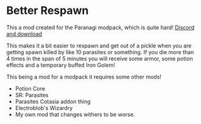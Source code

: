 # Better Respawn

This a mod created for the Paranagi modpack, which is quite hard! [Discord and download](https://discord.gg/UNaZNpdcMj)

This makes it a bit easier to respawn and get out of a pickle when you are getting spawn killed by like 10 parasites or something. If you die more than 4 times in the span of 
5 minutes you will receive some armor, some potion effects and a temporary buffed Iron Golem!

This being a mod for a modpack it requires some other mods!
- Potion Core
- SR: Parasites
- Parasites Cotasia addon thing
- Electroblob's Wizardry
- My own mod that changes withers to be worse.
